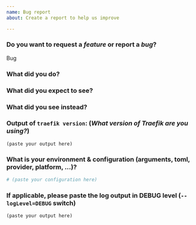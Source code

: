 ```yaml
---
name: Bug report
about: Create a report to help us improve

---
```


<!--
DO NOT FILE ISSUES FOR GENERAL SUPPORT QUESTIONS.

The issue tracker is for reporting bugs and feature requests only.
For end-user related support questions, please refer to one of the following:

- Stack Overflow (using the "traefik" tag): https://stackoverflow.com/questions/tagged/traefik
- the Traefik community Slack channel: https://slack.traefik.io

-->


### Do you want to request a *feature* or report a *bug*?

Bug

### What did you do?

<!--

HOW TO WRITE A GOOD BUG REPORT?

- Respect the issue template as much as possible.
- The title should be short and descriptive.
- Explain the conditions which led you to report this issue: the context.
- The context should lead to something, an idea or a problem that you’re facing.
- Remain clear and concise.
- Format your messages to help the reader focus on what matters and understand the structure of your message, use Markdown syntax https://help.github.com/articles/github-flavored-markdown

-->

### What did you expect to see?



### What did you see instead?



### Output of `traefik version`: (_What version of Traefik are you using?_)

<!--
For the Traefik Docker image:
    docker run [IMAGE] version
    ex: docker run traefik version

For the alpine Traefik Docker image:
    docker run [IMAGE] traefik version
    ex: docker run traefik traefik version
-->

```
(paste your output here)
```

### What is your environment & configuration (arguments, toml, provider, platform, ...)?

```toml
# (paste your configuration here)
```

<!--
Add more configuration information here.
-->


### If applicable, please paste the log output in DEBUG level (`--logLevel=DEBUG` switch)

```
(paste your output here)
```
